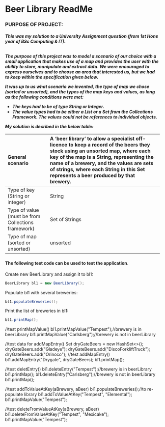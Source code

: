 <h1>Beer Library ReadMe</h1> 
<h3>PURPOSE OF PROJECT:</h3> 

<h5>
  This was my solution to a University Assignment question (from 1st Hons year of BSc Computing & IT).</br></br>
  
  The purpose of this project was to model a scenario of our choice with a small application that makes use of a map and provides the user with the ability to     store, manipulate and extract data. We were encouraged to express ourselves and to choose an area that interested us, but we had to keep within the specification given below.

  It was up to us what scenario we invented, the type of map we chose (sorted or unsorted), and the types of the map keys and values, as long as the       following conditions were met:

  -  The keys had to be of type String or Integer.
  - The value types had to be either a List or a Set from the Collections Framework. The values could not be references to individual objects.

  My solution is decribed in the below table:

  | General scenario | A ‘beer library’ to allow a specialist off-licence to keep a record of the beers they stock using an unsorted map, where each key                        of the map is a String, representing the name of a brewery, and the values are sets of strings, where each String in this Set                            represents a beer produced by that brewery. |
  |:--------------------------- | :------------------------------------|
  | Type of key (String or integer) |	String |
  | Type of value (must be from Collections framework) |	Set of Strings |
  | Type of map (sorted or unsorted) |	unsorted |
  </h5>

<h4> The following test code can be used to test the application. </h4>

Create new BeerLibrary and assign it to bl1:
  
```java
BeerLibrary bl1 = new BeerLibrary();
```


Populate bl1 with several breweries:

```java
bl1.populateBreweries();
```

Print the list of breweries in bl1:
```java
bl1.printMap();
```

//test printMapValue()
bl1.printMapValue("Tempest");//brewery is in beerLibrary
bl1.printMapValue("Carlsberg");//brewery is not in beerLibrary

//test data for addMapEntry()
Set<String> dryGateBeers = new HashSet<>();
dryGateBeers.add("Gladeye");
dryGateBeers.add("DiscoForkliftTruck");
dryGateBeers.add("Orinoco");
//test addMapEntry()
bl1.addMapEntry("Drygate", dryGateBeers);
bl1.printMap();

//test deletEntry()
bl1.deleteEntry("Tempest");//brewery is in beerLibrary
bl1.printMap();
bl1.deleteEntry("Carlsberg");//brewery is not in beerLibrary
bl1.printMap();

//test addToValueAtKey(aBrewery, aBeer)
bl1.populateBreweries();//to re-populate library
bl1.addToValueAtKey("Tempest", "Elemental");
bl1.printMapValue("Tempest");

//test deleteFromValueAtKey(aBrewery, aBeer)
bl1.deleteFromValueAtKey("Tempest", "Mexicake");
bl1.printMapValue("Tempest");
